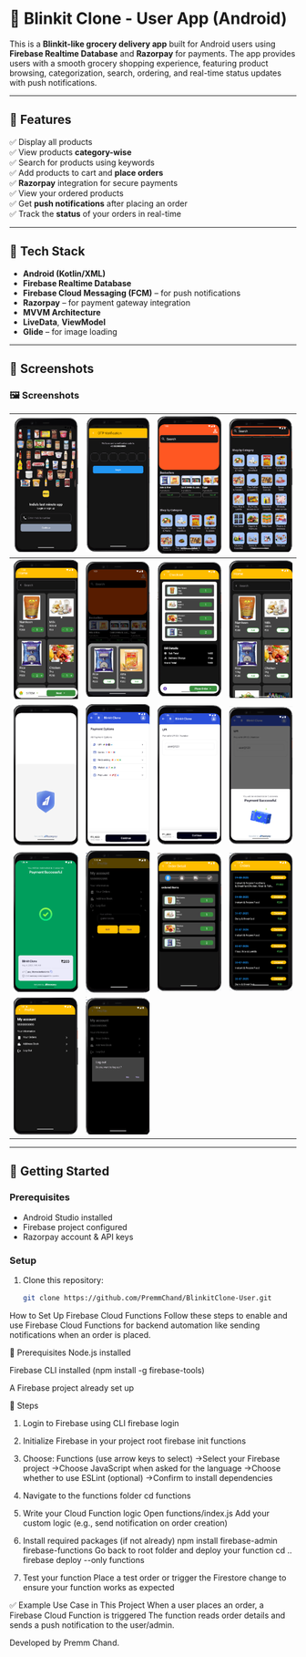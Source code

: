 # 🛒 Blinkit Clone - User App (Android)

This is a **Blinkit-like grocery delivery app** built for Android users using **Firebase Realtime Database** and **Razorpay** for payments.
The app provides users with a smooth grocery shopping experience, featuring product browsing, categorization, search, 
ordering, and real-time status updates with push notifications.

---

## 📱 Features

✅ Display all products  
✅ View products **category-wise**  
✅ Search for products using keywords  
✅ Add products to cart and **place orders**  
✅ **Razorpay** integration for secure payments  
✅ View your ordered products  
✅ Get **push notifications** after placing an order  
✅ Track the **status** of your orders in real-time

---

## 🔧 Tech Stack

- **Android (Kotlin/XML)**
- **Firebase Realtime Database**
- **Firebase Cloud Messaging (FCM)** – for push notifications
- **Razorpay** – for payment gateway integration
- **MVVM Architecture**
- **LiveData**, **ViewModel**
- **Glide** – for image loading

---

## 📸 Screenshots


### 🖼️ Screenshots

| ![Login](assets/images/login.png)               | ![OTP](assets/images/otp.png)                  | ![Home](assets/images/home.png) | ![Home1](assets/images/home1.png)                     |
|-------------------------------------------------|------------------------------------------------|---|-------------------------------------------------------|
| ![Add Product](assets/images/add_product.png)   | ![Best Seller](assets/images/bestseller.png)   | ![Billing](assets/images/billing.png) | ![Search Product](assets/images/search_product.png)                |
| ![Payment](assets/images/payment.png) | ![Payment1](assets/images/payment1.png)         | ![Payment2](assets/images/payment2.png)        | ![Payment Status](assets/images/payment_status.png) |
![Payment Success](assets/images/payment_success.png) | ![Edit Address](assets/images/edit_address.png) | ![Order Status](assets/images/order_status.png) | ![Orders](assets/images/orders.png) |
| ![User Profile](assets/images/user_profile.png) | ![Logout](assets/images/logout.png)|                                                       |


---

## 🚀 Getting Started

### Prerequisites

- Android Studio installed
- Firebase project configured
- Razorpay account & API keys

### Setup

1. Clone this repository:
   ```bash
   git clone https://github.com/PremmChand/BlinkitClone-User.git

How to Set Up Firebase Cloud Functions
Follow these steps to enable and use Firebase Cloud Functions for backend automation like sending notifications when an order is placed.

🔧 Prerequisites
Node.js installed

Firebase CLI installed (npm install -g firebase-tools)

A Firebase project already set up

📌 Steps
1. Login to Firebase using CLI
firebase login
2. Initialize Firebase in your project root
firebase init functions
3. Choose: Functions (use arrow keys to select)
->Select your Firebase project
->Choose JavaScript when asked for the language
->Choose whether to use ESLint (optional)
->Confirm to install dependencies
4. Navigate to the functions folder
cd functions
5. Write your Cloud Function logic
Open functions/index.js
Add your custom logic (e.g., send notification on order creation)

6. Install required packages (if not already)
npm install firebase-admin firebase-functions
Go back to root folder and deploy your function
cd ..
firebase deploy --only functions
7. Test your function
Place a test order or trigger the Firestore change to ensure your function works as expected

✅ Example Use Case in This Project
When a user places an order, a Firebase Cloud Function is triggered
The function reads order details and sends a push notification to the user/admin.

Developed by Premm Chand.
